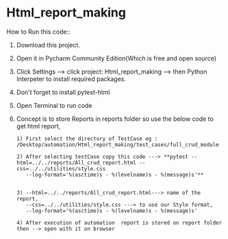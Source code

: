 # Html_report_making

How to Run this code::
1) Download this project.

2) Open it in Pycharm Community Edition(Which is free and open source)

3) Click Settings --> click project: Html_report_making --> then Python Interpeter
   to install required packages.
   
4) Don't forget to install pytest-html

5) Open Terminal to run code

6) Concept is to store Reports in reports folder so use the below code to get html report,
 
       1) First select the directory of TestCase eg : /Desktop/automation/Html_report_making/test_cases/full_crud_module
       
       2) After selecting testCase copy this code ---> **pytest --html=../../reports/All_crud_report.html --css=../../utilities/style.css 
          --log-format='%(asctime)s - %(levelname)s - %(message)s'**

       
       3) --html=../../reports/All_crud_report.html---> name of the report,
          --css=../../utilities/style.css ---> to use our Style format,
          --log-format='%(asctime)s - %(levelname)s - %(message)s'
       
       4) After execution of automation  report is stored on report folder then --> open with it on browser
       

    
